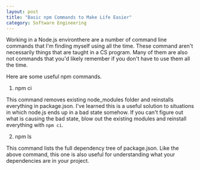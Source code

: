 ```yaml
---
layout: post 
title: "Basic npm Commands to Make Life Easier"
category: Software Engineering
---
```


Working in a Node.js environthere are a number of command line commands that I'm finding myself using all the time. These command aren't necessarily things that are taught in a CS program. Many of them are also not commands that you'd likely remember if you don't have to use them all the time. 

Here are some useful npm commands.

1. npm ci 

This command removes existing node_modules folder and reinstalls everything in package.json. I've learned this is a useful solution to situations in which node.js ends up in a bad state somehow. If you can't figure out what is causing the bad state, blow out the existing modules and reinstall everything with `npm ci`.

2. npm ls

This command lists the full dependency tree of package.json. Like the above command, this one is also useful for understanding what your dependencies are in your project. 